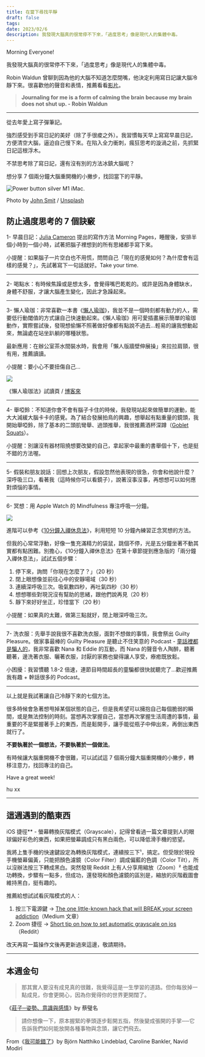```yaml
---
title: 在當下尋找平靜
draft: false
tags: 
date: 2023/02/6
description: 我發現大腦真的很常停不下來，「過度思考」像是現代人的集體中毒。
---
```

Morning Everyone!

我發現大腦真的很常停不下來，「過度思考」像是現代人的集體中毒。

Robin Waldun 曾聊到因為他的大腦不知道怎麼閉嘴，他決定利用寫日記讓大腦冷靜下來。很喜歡他的聲音和表情，推薦看看[影片](https://glasp.co/highlight-embed?u=AL07j8p1wFZNJDpb25gOBKN6eai2&d=V7cclQLwNmmUop1gwIZK&h=1v3p33pqxc9bx6ht&m=h)。

> __Journaling for me is a form of calming the brain because my brain does not shut up. - Robin Waldun__

---

從去年愛上寫子彈筆記。

強烈感受到手寫日記的美好（除了手很痠之外）。我習慣每天早上寫寫早晨日記，方便清空大腦，逼迫自己慢下來。在陷入全力衝刺，瘋狂思考的漩渦之前，先抓緊日記這根浮木。

不禁思考除了寫日記，還有沒有別的方法冰鎮大腦呢？

想分享 7 個兩分鐘大腦重開機的小撇步，找回當下的平靜。

![Power button silver M1 iMac.](https://images.unsplash.com/photo-1624471819324-fb67e6196935?crop=entropy&cs=tinysrgb&fit=max&fm=jpg&ixid=MnwxMTc3M3wwfDF8c2VhcmNofDF8fHBvd2VyJTIwYnV0dG9ufGVufDB8fHx8MTY3NTY0NTgzNw&ixlib=rb-4.0.3&q=80&w=2000)

Photo by [John Smit](https://unsplash.com/ja/@john_smit?utm_source=ghost&utm_medium=referral&utm_campaign=api-credit) / [Unsplash](https://unsplash.com/?utm_source=ghost&utm_medium=referral&utm_campaign=api-credit)

## 防止過度思考的 7 個訣竅

1- 早晨日記：[Julia Cameron](https://juliacameronlive.com/basic-tools/morning-pages/) 提出的寫作方法 Morning Pages，睡醒後，安排半個小時到一個小時，試著把腦子裡想到的所有思緒都手寫下來。

小提醒：如果腦子一片空白也不用慌，問問自己「現在的感覺如何？為什麼會有這樣的感覺？」，先試著寫下一句話就好。Take your time.

---

2- 喝點水：有時候焦躁或是想太多，會覺得嘴巴乾乾的。或許是因為身體缺水，身體不舒服，才讓大腦產生變化，因此才急躁起來。

---

3- 懶人瑜珈：非常喜歡一本書《[懶人瑜珈](https://r10.to/hN4oiz)》，我並不是一個時刻都有動力的人，需要低行動閾值的方式讓自己快速動起來。《懶人瑜珈》用可愛插畫展示簡單的瑜珈動作，實際嘗試後，發現想偷懶不照著做好像都有點說不過去...輕易的讓我想動起來，無論處在站坐趴躺的哪種狀態。

最新應用：在辦公室茶水間裝水時，我會用「懶人版牆壁伸展操」來拉拉肩頸，很有用，推薦讀讀。

小提醒：要小心不要扭傷自己...

![](https://chinghannhu.ghost.io/content/images/2023/02/image.png)

《懶人瑜珈法》試讀頁 / [博客來](https://www.books.com.tw/products/0010894068)

---

4- 舉啞鈴：不知道你會不會有腦子卡住的時候，我發現站起來做簡單的運動，能大大減緩大腦卡卡的感覺。為了結合發展拍鳥的興趣，想舉起有點重量的鏡頭，我開始舉啞鈴，除了基本的二頭肌彎舉、過頭推舉，我很推薦酒杯深蹲（[Goblet Squats](https://www.youtube.com/watch?v=a-dqF4NL2K4)）。

小提醒：別讓沒有器材阻撓想要改變的自己，拿起家中最重的書舉個十下，也是挺不錯的方法喔。

---

5- 假裝和朋友說話：回想上次朋友，假設忽然他表現的很急，你會和他說什麼？深呼吸三口，看著我（這時候你可以看鏡子），說著沒事沒事，再想想可以如何應對煩惱的事情。

---

6- 冥想：用 Apple Watch 的 Mindfulness 專注呼吸一分鐘。

![](https://chinghannhu.ghost.io/content/images/2023/02/IMG_2175.PNG)

進階可以參考《[10分鐘入禪休息法](https://r10.to/h6xQrN)》，利用短短 10 分鐘內練習正念冥想的方法。

但我的心常常浮動，好像一隻充滿精力的袋鼠，跳個不停，光是五分鐘坐著不動其實都有點困難。別擔心，《10分鐘入禪休息法》在第十章節提到應急版的「兩分鐘入禪休息法」，試試五個步驟：

1. 停下來，詢問「你現在怎麼了？」（20 秒）
2. 閉上眼想像並前往心中的安靜場域（30 秒）
3. 連續深呼吸三次。吸氣數四秒，再吐氣四秒（30 秒）
4. 想想哪些對現況沒有幫助的思緒，跟他們說再見（20 秒）
5. 靜下來好好坐正，珍惜當下（20 秒）

小提醒：如果真的太難，做第三點就好，閉上眼深呼吸三次。

---

7- 洗衣服：先舉手說我很不喜歡洗衣服，面對不想做的事情，我會祭出 Guilty Pleasure。做家事最棒的 Guilty Pleasure 是聽止不住笑意的 Podcast - [童話裡都是騙人的](https://open.spotify.com/show/43QyfyIbLytfw3nOKgYGf1)，我非常喜歡 Nana 和 Eddie 的互動，而 Nana 的聲音令人陶醉，聽著聽著，邊洗著衣服、曬著衣服，討厭的家務也變得讓人享受，療癒既放鬆。

小困擾：我習慣聽 1.8-2 倍速，連節目時間超長的童騙都很快就聽完了...歡迎推薦我有趣 + 幹話很多的 Podcast。

---

以上就是我試著讓自己冷靜下來的七個方法。

很多時候會急著想甩掉某個狀態的自己，但是我希望可以擁抱自己每個脆弱的瞬間，或是無法控制的時刻。當想再次掌握自己，當想再次掌握生活周遭的事情，最重要的不是緊握著手上的東西，而是鬆開手，讓手能從瓶子中伸出來，再倒出東西就行了。

**不要執著於一個想法，不要執著於一個做法**。

有時候讓大腦重開機不會很難，可以試試這 7 個兩分鐘大腦重開機的小撇步，轉移注意力，找回專注的自己。

Have a great week!

hu xx

---

## 這週遇到的酷東西

iOS 捷徑** - 螢幕轉換灰階模式（Grayscale），記得曾看過一篇文章提到人的眼球偏好彩色的東西，如果把螢幕調成只有黑白兩色，可以降低滑手機的慾望。

我將上隻手機的快速鍵設定為轉換灰階模式，連續按三下¹，搞定。但受限於現役手機螢幕偏黃，只能把顏色濾鏡（Color Filter）調成偏藍的色調（Color Tilt），所以沒辦法按三下轉成黑白。突然發現 Reddit 上有人分享用縮放（Zoom）² 也能成功轉換，步驟有一點多，但成功，還發現和顏色濾鏡的區別是，縮放的灰階截圖會維持黑白，挺有趣的。

推薦給想試試看灰階模式的人：

1. 按三下電源鍵 → [The one little-known hack that will BREAK your screen addiction](https://medium.com/@jeffrey.y.sun/the-one-little-known-hack-that-will-break-your-screen-addiction-978ec5d708e5)（Medium 文章）
2. Zoom 捷徑 → [Short tip on how to set automatic grayscale on ios](https://www.reddit.com/r/shortcuts/comments/uc25kf/short_tip_on_how_to_set_automatic_grayscale_on_ios/)（Reddit）

改天再寫一篇操作文後再更新過來這邊，敬請期待。

---

## 本週金句

> 那其實人要沒有成見真的很難，我覺得這是一生學習的道路。但你每放掉一點成見，你會更開心，因為你覺得你的世界更開闊了。  

《[莊子─姿勢、意識與感情](https://www.coursera.org/learn/zhuangzi)》by 蔡璧名

> 請你想像一下，原本握緊的拳頭逐步鬆開五指，然後變成張開的手掌──它告訴我們如何能放開各種事物與念頭，讓它們飛去。

From《[我可能錯了](https://r10.to/hNARAL)》by Björn Natthiko Lindeblad, Caroline Bankler, Navid Modiri
